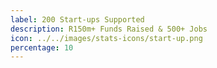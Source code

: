 ```yaml
---
label: 200 Start-ups Supported
description: R150m+ Funds Raised & 500+ Jobs
icon: ../../images/stats-icons/start-up.png
percentage: 10
---
```

